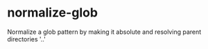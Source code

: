 # normalize-glob
Normalize a glob pattern by making it absolute and resolving parent directories '..'
